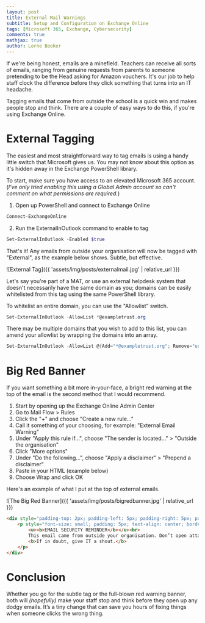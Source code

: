 ```yaml
---
layout: post
title: External Mail Warnings
subtitle: Setup and Configuration on Exchange Online
tags: [Microsoft 365, Exchange, Cybersecurity]
comments: true
mathjax: true
author: Lorne Booker
---
```


If we're being honest, emails are a minefield. Teachers can receive all sorts of emails, ranging from genuine requests from parents to someone pretending to be the Head asking for Amazon vouchers. It's our job to help staff clock the difference before they click something that turns into an IT headache.

Tagging emails that come from outside the school is a quick win and makes people stop and think. There are a couple of easy ways to do this, if you're using Exchange Online.

# External Tagging
The easiest and most straightforward way to tag emails is using a handy little switch that Microsoft gives us. You may not know about this option as it's hidden away in the Exchange PowerShell library.

To start, make sure you have access to an elevated Microsoft 365 account. (*I've only tried enabling this using a Global Admin account so can't comment on what permissions are required.*)

1. Open up PowerShell and connect to Exchange Online
```powershell
Connect-ExchangeOnline
```
2. Run the ExternalInOutlook command to enable to tag
```powershell
Set-ExternalInOutlook -Enabled $true
```

That's it! Any emails from outside your organisation will now be tagged with "External", as the example below shows. Subtle, but effective.

![External Tag]({{ 'assets/img/posts/externalmail.jpg' | relative_url }})

Let's say you're part of a MAT, or use an external helpdesk system that doesn't necessarily have the same domain as you; domains can be easily whitelisted from this tag using the same PowerShell library. 

To whitelist an entire domain, you can use the "Allowlist" switch.
```powershell
Set-ExternalInOutlook -AllowList *@exampletrust.org
```

There may be multiple domains that you wish to add to this list, you can amend your allowlist by wrapping the domains into an array.
```powershell
Set-ExternalInOutlook -AllowList @{Add="*@exampletrust.org"; Remove="user@example.org"}
```
# Big Red Banner
If you want something a bit more in-your-face, a bright red warning at the top of the email is the second method that I would recommend.

1. Start by opening up the Exchange Online Admin Center
2. Go to Mail Flow > Rules
3. Click the "+" and choose "Create a new rule…"
4. Call it something of your choosing, for example: "External Email Warning"
5. Under "Apply this rule if…", choose "The sender is located…" > "Outside the organisation"
6. Click "More options"
7. Under "Do the following…", choose "Apply a disclaimer" > "Prepend a disclaimer"
8. Paste in your HTML (example below)
9. Choose Wrap and click OK

Here's an example of what I put at the top of external emails.

![The Big Red Banner]({{ 'assets/img/posts/bigredbanner.jpg' | relative_url }})

```html
<div style="padding-top: 2px; padding-left: 5px; padding-right: 5px; padding-bottom: 5px;">
    <p style="font-size: small; padding: 5px; text-align: center; border-style: dashed; border-radius: 5px; border-color: red; color: red;">
        <u><b>EMAIL SECURITY REMINDER</b></u><br>  
        This email came from outside your organisation. Don’t open attachments or click links unless you're absolutely sure it’s safe.<br>
        <b>If in doubt, give IT a shout.</b>
    </p>
</div>
```

# Conclusion

Whether you go for the subtle tag or the full-blown red warning banner, both will *(hopefully)* make your staff stop and think before they open up any dodgy emails. It’s a tiny change that can save you hours of fixing things when someone clicks the wrong thing.